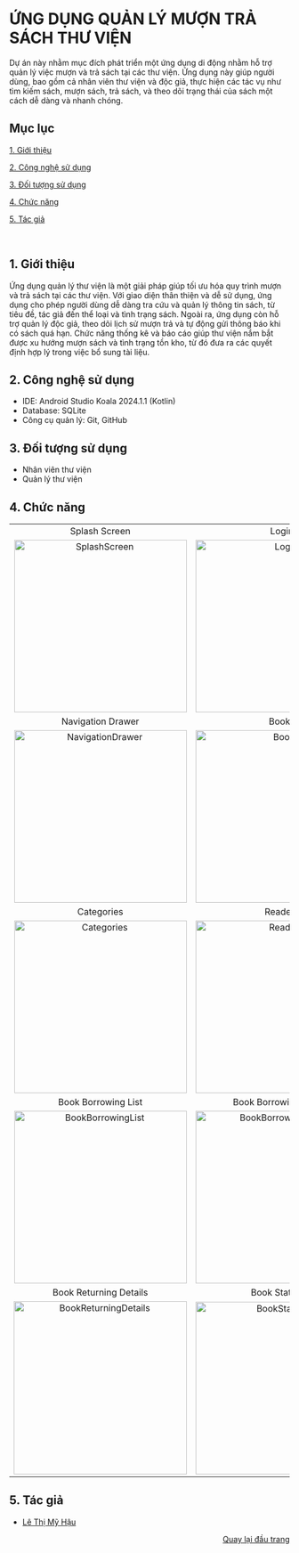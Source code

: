 <div id="Top"></div>

# ỨNG DỤNG QUẢN LÝ MƯỢN TRẢ SÁCH THƯ VIỆN
Dự án này nhằm mục đích phát triển một ứng dụng di động nhằm hỗ trợ quản lý việc mượn và trả sách tại các thư viện. Ứng dụng này giúp người dùng, bao gồm cả nhân viên thư viện và độc giả, thực hiện các tác vụ như tìm kiếm sách, mượn sách, trả sách, và theo dõi trạng thái của sách một cách dễ dàng và nhanh chóng.


## Mục lục

 [1. Giới thiệu](#GioiThieu)

 [2. Công nghệ sử dụng](#CongNghe)

 [3. Đối tượng sử dụng](#DoiTuong)

 [4. Chức năng](#ChucNang)
 
 [5. Tác giả](#Tacgia)

<br>
<div id="GioiThieu"></div>

## 1. Giới thiệu
Ứng dụng quản lý thư viện là một giải pháp giúp tối ưu hóa quy trình mượn và trả sách tại các thư viện. Với giao diện thân thiện và dễ sử dụng, ứng dụng cho phép người dùng dễ dàng tra cứu và quản lý thông tin sách, từ tiêu đề, tác giả đến thể loại và tình trạng sách. Ngoài ra, ứng dụng còn hỗ trợ quản lý độc giả, theo dõi lịch sử mượn trả và tự động gửi thông báo khi có sách quá hạn. Chức năng thống kê và báo cáo giúp thư viện nắm bắt được xu hướng mượn sách và tình trạng tồn kho, từ đó đưa ra các quyết định hợp lý trong việc bổ sung tài liệu. 


<div id="CongNghe"></div>

## 2. Công nghệ sử dụng
* IDE: Android Studio Koala 2024.1.1 (Kotlin)
* Database: SQLite
* Công cụ quản lý: Git, GitHub


<div id="DoiTuong"></div>

## 3. Đối tượng sử dụng
* Nhân viên thư viện
* Quản lý thư viện


<div id="ChucNang"></div>

## 4. Chức năng

|                                       |                                      |                                         |
| :-----------------------------------: | :----------------------------------: | :-------------------------------------: |
|             Splash Screen             |                Login                 |               Home Screen               |
| <img width="310" alt="SplashScreen" src="https://github.com/user-attachments/assets/fccaa472-32ad-494e-82f3-bd29a5529738"> | <img width="310" alt="Login" src="https://github.com/user-attachments/assets/3adaff6d-7ced-45e5-9379-5cec29b07d7d"> | <img width="310" alt="HomeScreen" src="https://github.com/user-attachments/assets/2f3afbfa-ea81-428b-b211-c2b055a3868c"> |
|           Navigation Drawer           |                Books                 |               Book Detail               |
| <img width="310" alt="NavigationDrawer" src="https://github.com/user-attachments/assets/ab997605-5ece-49a3-80b1-f8d9fb470449"> | <img width="310" alt="Books" src="https://github.com/user-attachments/assets/f0ef16d4-caa7-4207-8214-81ef3d14fcdc"> | <img width="310" alt="BookDetail" src="https://github.com/user-attachments/assets/d56beaa8-4616-4f6f-a197-9e054acbb9b5"> |
|              Categories               |               Readers                |              Reader Detail              |
| <img width="310" alt="Categories" src="https://github.com/user-attachments/assets/190a0012-ef5d-4888-b366-423202d866bc"> | <img width="310" alt="Readers" src="https://github.com/user-attachments/assets/2ecbfe96-c256-4856-bd23-de102fdf920a"> | <img width="310" alt="ReaderDetail" src="https://github.com/user-attachments/assets/0a845cd9-c355-472d-af3b-0f1bd919eb05"> |
|         Book Borrowing List           |        Book Borrowing Details        |           Book Returning List           |
| <img width="310" alt="BookBorrowingList" src="https://github.com/user-attachments/assets/f06b0a9d-820b-4251-a186-1788979b0765"> | <img width="310" alt="BookBorrowingDetails" src="https://github.com/user-attachments/assets/fc785e04-425e-4c0f-9dcf-8c2ec82c0b4d"> | <img width="310" alt="BookReturningList" src="https://github.com/user-attachments/assets/2843ba23-7285-4ed1-8d41-66dc6a537d35"> |
|       Book Returning Details          |            Book Statistics           |            Reader Statistics            |
| <img width="311" alt="BookReturningDetails" src="https://github.com/user-attachments/assets/6fc84e00-d9f3-4d7a-aed5-21753cbfa0a0"> | <img width="310" alt="BookStatistics" src="https://github.com/user-attachments/assets/1db3b3f4-3580-4a6d-9768-8635aec12357"> | <img width="310" alt="ReaderStatistics" src="https://github.com/user-attachments/assets/29f7449b-17e9-41e7-a0c7-d91dbce7c7b6"> |

<div id="TacGia"></div>

## 5. Tác giả

* [Lê Thị Mỹ Hậu](https://github.com/ltmyhau)


<p align="right"><a href="#Top">Quay lại đầu trang</a></p>
